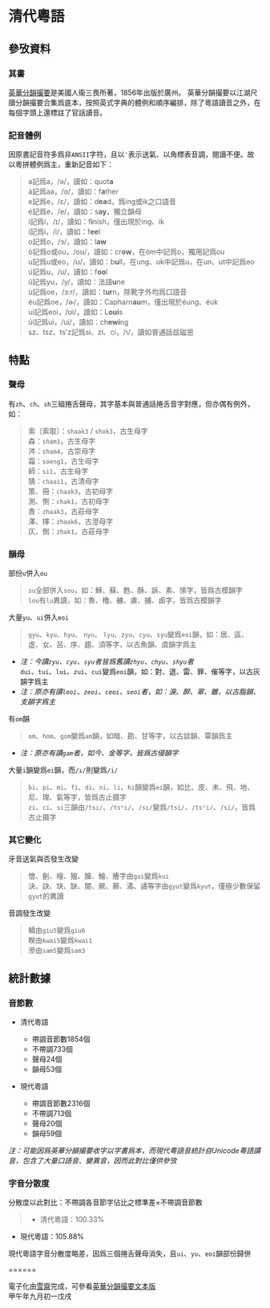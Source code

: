 # 清代粵語

## 參攷資料

### 其書

[英華分韻撮要](http://library.umac.mo/ebooks/b31043793.pdf)是美國人衞三畏所著，1856年出版於廣州。
英華分韻撮要以江湖尺牘分韻撮要合集爲底本，按照英式字典的體例和順序編排，除了粵語讀音之外，在每個字頭上還標註了官話讀音。

### 記音體例

因原書記音符多爲非`ANSII`字符，且以`'`表示送氣、以角標表音調，閱讀不便。故以粵拼體例爲主，重新記音如下：

>a記爲a，/ə/，讀如：quot<b>a</b>  
á記爲aa，/ɑ/，讀如：f<b>a</b>ther   
e記爲e，/ɛ/，讀如：d<b>ea</b>d，爲ing或ik之口語音   
é記爲e，/e/，讀如：s<b>ay</b>，獨立韻母   
i記爲i，/ɪ/，讀如：f<b>i</b>nish，僅出現於ing、ik   
í記爲i，/i/，讀如：f<b>ee</b>l   
o記爲o，/ɔ/，讀如：l<b>aw</b>   
ò記爲o或ou，/oʊ/，讀如：cr<b>ow</b>，在òm中記爲o，獨用記爲ou   
u記爲u或eo，/ʊ/，讀如：b<b>u</b>ll，在ung、uk中記爲u，在un、ut中記爲eo   
ú記爲u，/u/，讀如：f<b>oo</b>l   
ü記爲yu，/y/，讀如：法語<b>u</b>ne   
ù記爲oe，/ɜ:r/，讀如：t<b>ur</b>n，除靴字外均爲口語音   
éu記爲oe，/ɚ/，讀如：Capharn<b>au</b>m，僅出現於éung、éuk   
ui記爲eoi，/ʊi/，讀如：L<b>oui</b>s   
úi記爲ui，/ui/，讀如：ch<b>ewi</b>ng   
sz、tsz、ts’z記爲si、zi、ci，/ɿ/，讀如普通話兹磁思

## 特點

### 聲母

有`zh`、`ch`、`sh`三組捲舌聲母，其字基本與普通話捲舌音字對應，但亦偶有例外，如：

> 索〔索取〕：`shaak3` / `shok3`，古生母字   
 森：`sham1`，古生母字   
 涔：`sham4`，古崇母字   
 霜：`soeng1`，古生母字   
 師：`si1`，古生母字   
 猜：`chaai1`，古清母字   
 策、冊：`chaak3`，古初母字   
 測、惻：`chak1`，古初母字   
 責：`zhaak3`，古莊母字   
 澤、擇：`zhaak6`，古澄母字   
 仄、側：`zhak1`，古莊母字   

### 韻母

部份`u`併入`ou`

> `su`全部併入`sou`，如：穌、蘇、甦、酥、訴、素、愫字，皆爲古模韻字   
 `lou`有`lu`異讀，如：魯、櫓、艣、虜、擄、鹵字，皆爲古模韻字

大量`yu`、`ui`併入`eoi`

> `gyu`、`kyu`、`hyu`、 `nyu`、 `lyu`、`zyu`、`cyu`、`syu`變爲`eoi`韻，如：居、區、虚、女、呂、序、趨、須等字，以古魚韻、虞韻字爲主   
 * *注：今讀`zyu`、`cyu`、`syu`者皆爲舊讀`zhyu`、`chyu`、`shyu`者*   
 `dui`、`tui`、`lui`、`zui`、`cui`變爲`eoi`韻，如：對、退、雷、罪、催等字，以古灰韻字爲主   
 * *注：原亦有讀`leoi`、`zeoi`、`ceoi`、`seoi`者，如：淚、醉、翠、雖，以古脂韻、支韻字爲主*

有`om`韻

> `om`、`hom`、`gom`變爲`am`韻，如暗、勘、甘等字，以古談韻、覃韻爲主   
 * *注：原亦有讀`gam`者，如今、金等字，皆爲古侵韻字*

大量`i`韻變爲`ei`韻，而`/ɿ/`則變爲`/i/`

> `bi`、`pi`、`mi`、`fi`、`di`、`ni`、`li`、`hi`韻變爲`ei`韻，如比、皮、未、飛、地、尼、理、氣等字，皆爲古止摄字   
 `zi`、`ci`、`si`三韻由`/tsɿ/`、`/tsʰɿ/`、`/sɿ/`變爲`/tsi/`、`/tsʰi/`、`/si/`，皆爲古止摄字

### 其它變化

牙音送氣與否發生改變

> 儈、劊、檜、獪、膾、鱠、癐字由`gui`變爲`kui`   
 決、訣、玦、缺、闋、厥、蕨、潏、譎等字由`gyut`變爲`kyut`，僅極少數保留`gyut`的異讀

音調發生改變

> 轎由`giu5`變爲`giu6`   
 睽由`kwai5`變爲`kwai1`   
 滲由`sam5`變爲`sam3`

## 統計數據

### 音節數

* 清代粵語
  * 帶調音節數1854個
  * 不帶調733個
  * 聲母24個
  * 韻母53個

* 現代粵語
  * 帶調音節數2316個
  * 不帶調713個
  * 聲母20個
  * 韻母59個

*注：可能因爲英華分韻撮要收字以字書爲本，而現代粵語音統計自Unicode粵語讀音，包含了大量口語音、變異音，因而此對比僅供參攷*

### 字音分散度

分散度以此對比：不帶調各音節字佔比之標準差×不帶調音節數
>* 清代粵語：100.33%
* 現代粵語：105.88%

現代粵語字音分散度略差，因爲三個捲舌聲母消失，且`ui`、`yu`、`eoi`韻部份歸併

======

電子化由[雪齋](https://github.com/LEOYoon-Tsaw "雪齋")完成，可參看[英華分韻撮要文本版](https://github.com/LEOYoon-Tsaw/Rime_collections/blob/master/%E5%88%86%E9%9F%BB%E6%92%AE%E8%A6%81.txt "分韻撮要")   
甲午年九月初一戊戌
